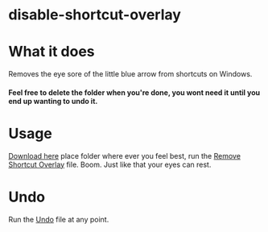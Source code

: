 # disable-shortcut-overlay
# What it does
Removes the eye sore of the little blue arrow from shortcuts on Windows.

#### Feel free to delete the folder when you're done, you wont need it until you end up wanting to undo it.

# Usage
[Download here](https://github.com/J-dotjs/disable-shortcut-overlay/releases) place folder where ever you feel best, run the [Remove Shortcut Overlay](https://github.com/J-dotjs/disable-shortcut-overlay/blob/main/Remove%20Shortcut%20Overlay.bat) file. Boom. Just like that your eyes can rest.

# Undo
Run the [Undo](https://github.com/J-dotjs/disable-shortcut-overlay/blob/main/undo.bat) file at any point.
